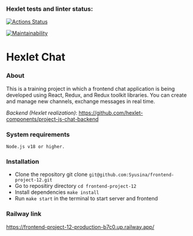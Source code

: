 ### Hexlet tests and linter status:
[![Actions Status](https://github.com/Syusina/frontend-project-12/workflows/hexlet-check/badge.svg)](https://github.com/Syusina/frontend-project-12/actions)

[![Maintainability](https://api.codeclimate.com/v1/badges/dde3a4b64835b256633b/maintainability)](https://codeclimate.com/github/Syusina/frontend-project-12/maintainability)

<h1>Hexlet Chat</h1>

<h3>About</h3>
This is a training project in which a frontend chat application is being developed using React, Redux, and Redux toolkit libraries.
You can create and manage new channels, exchange messages in real time.

*Backend (Hexlet realization)*: https://github.com/hexlet-components/project-js-chat-backend

<h3>System requirements</h3>

```
Node.js v18 or higher.
```
<h3>Installation</h3>

+ Clone the repository git clone `git@github.com:Syusina/frontend-project-12.git`
+ Go to repositiry directory `cd frontend-project-12`
+ Install dependencies `make install`
+ Run `make start` in the terminal to start server and frontend

<h3>Railway link</h3>

https://frontend-project-12-production-b7c0.up.railway.app/
